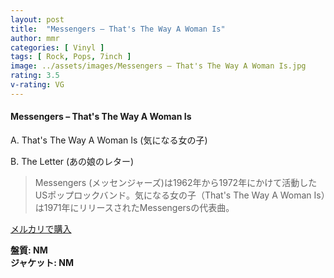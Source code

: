 ```yaml
---
layout: post
title:  "Messengers – That's The Way A Woman Is"
author: mmr
categories: [ Vinyl ]
tags: [ Rock, Pops, 7inch ]
image: ../assets/images/Messengers – That's The Way A Woman Is.jpg
rating: 3.5
v-rating: VG
---
```


#### Messengers – That's The Way A Woman Is

A. That's The Way A Woman Is (気になる女の子)

B. The Letter (あの娘のレター)

> Messengers (メッセンジャーズ)は1962年から1972年にかけて活動したUSポップロックバンド。気になる女の子（That's The Way A Woman Is）は1971年にリリースされたMessengersの代表曲。

[メルカリで購入](https://jp.mercari.com/item/m10066256629)

<div class="mt-4 mb-4 d-flex align-items-center">
<strong class="mr-1">盤質: NM</strong>
</div>
<div class="mt-4 mb-4 d-flex align-items-center">
<strong class="mr-1">ジャケット: NM</strong>
</div>
